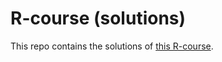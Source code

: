 # R-course (solutions)
This repo contains the solutions of [this R-course](https://james.gitbook.io/r-course/).
